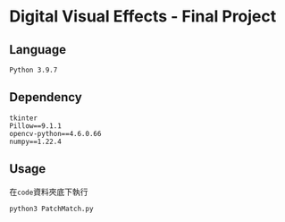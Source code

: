 # Digital Visual Effects - Final Project

## Language

    Python 3.9.7

## Dependency

    tkinter
    Pillow==9.1.1
    opencv-python==4.6.0.66
    numpy==1.22.4

## Usage

在```code```資料夾底下執行

    python3 PatchMatch.py
